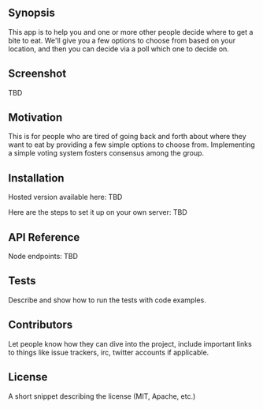 ## Synopsis

This app is to help you and one or more other people decide where to get a bite to eat. We'll give you a few options to choose from based on your location, and then you can decide via a poll which one to decide on.  

## Screenshot

TBD

## Motivation

This is for people who are tired of going back and forth about where they want to eat by providing a few simple options to choose from. Implementing a simple voting system fosters consensus among the group. 

## Installation

Hosted version available here: TBD

Here are the steps to set it up on your own server: TBD

## API Reference

Node endpoints: TBD


## Tests

Describe and show how to run the tests with code examples.

## Contributors

Let people know how they can dive into the project, include important links to things like issue trackers, irc, twitter accounts if applicable.

## License

A short snippet describing the license (MIT, Apache, etc.)